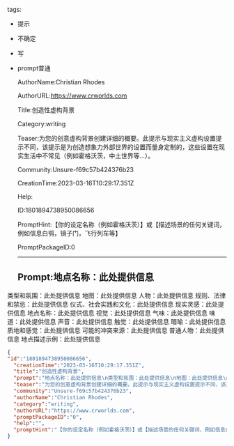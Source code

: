   tags: 
- 提示
- 不确定
- 写
- prompt普通

  AuthorName:Christian Rhodes

  AuthorURL:https://www.crworlds.com

  Title:创造性虚构背景

  Category:writing

  Teaser:为您的创意虚构背景创建详细的概要。此提示与现实主义虚构设置提示不同，该提示是为创造想象力外部世界的设置而量身定制的，这些设置在现实生活中不常见（例如霍格沃茨，中土世界等...）。

  Community:Unsure-f69c57b424376b23

  CreationTime:2023-03-16T10:29:17.351Z

  Help:

  ID:1801894738950086656

  PromptHint:【你的设定名称（例如霍格沃茨）】或【描述场景的任何关键词，例如信息白鸮，镜子门，飞行列车等】

  PromptPackageID:0

  ---

  ## Prompt:地点名称：此处提供信息
类型和氛围：此处提供信息
地图：此处提供信息
人物：此处提供信息
规则、法律和禁忌：此处提供信息
仪式、社会实践和文化：此处提供信息
现实灵感：此处提供信息
地点名称：此处提供信息
视觉：此处提供信息
气味：此处提供信息
味道：此处提供信息
声音：此处提供信息
触觉：此处提供信息
暗喻：此处提供信息
质地和感觉：此处提供信息
可能的冲突来源：此处提供信息
普通人物：此处提供信息
地点描述示例：此处提供信息

  ```json
  {
  "id":"1801894738950086656",
    "creationTime":"2023-03-16T10:29:17.351Z",
    "title":"创造性虚构背景",
    "prompt":"地点名称：此处提供信息\n类型和氛围：此处提供信息\n地图：此处提供信息\n人物：此处提供信息\n规则、法律和禁忌：此处提供信息\n仪式、社会实践和文化：此处提供信息\n现实灵感：此处提供信息\n地点名称：此处提供信息\n视觉：此处提供信息\n气味：此处提供信息\n味道：此处提供信息\n声音：此处提供信息\n触觉：此处提供信息\n暗喻：此处提供信息\n质地和感觉：此处提供信息\n可能的冲突来源：此处提供信息\n普通人物：此处提供信息\n地点描述示例：此处提供信息",
    "teaser":"为您的创意虚构背景创建详细的概要。此提示与现实主义虚构设置提示不同，该提示是为创造想象力外部世界的设置而量身定制的，这些设置在现实生活中不常见（例如霍格沃茨，中土世界等...）。",
    "community":"Unsure-f69c57b424376b23",
    "authorName":"Christian Rhodes",
    "category":"writing",
    "authorURL":"https://www.crworlds.com",
    "promptPackageID":"0",
    "help":"",
    "promptHint":"【你的设定名称（例如霍格沃茨）】或【描述场景的任何关键词，例如信息白鸮，镜子门，飞行列车等】"
  }
  ```
